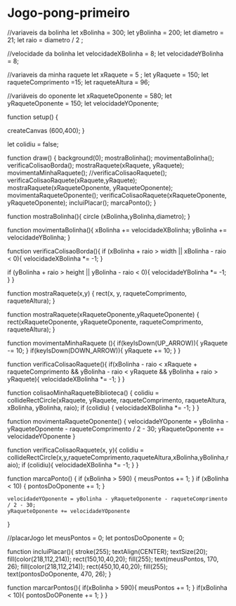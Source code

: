 # Jogo-pong-primeiro

//variaveis da bolinha
let xBolinha = 300;
let yBolinha = 200;
let diametro = 21;
let raio = diametro / 2 ;

//velocidade da bolinha
let velocidadeXBolinha = 8;
let velocidadeYBolinha = 8;

//variaveis da minha raquete
let xRaquete = 5 ;
let yRaquete = 150;
let raqueteComprimento =15;
let raqueteAltura = 96;

//variáveis do oponente
let xRaqueteOponente = 580;
let yRaqueteOponente = 150;
let velocidadeYOponente;

function setup() { 
 
  createCanvas (600,400);
}

let colidiu = false;

function draw() {
  background(0);
    mostraBolinha();
    movimentaBolinha();
    verificaColisaoBorda();
    mostraRaquete(xRaquete, yRaquete);
    movimentaMinhaRaquete();
    //verificaColisaoRaquete();
    verificaColisaoRaquete(xRaquete,yRaquete);
    mostraRaquete(xRaqueteOponente, yRaqueteOponente);
   movimentaRaqueteOponente();
   verificaColisaoRaquete(xRaqueteOponente, yRaqueteOponente);
  incluiPlacar();
  marcaPonto();
}

function mostraBolinha(){
  circle (xBolinha,yBolinha,diametro);
}

function movimentaBolinha(){
  xBolinha += velocidadeXBolinha;
  yBolinha += velocidadeYBolinha;
}

function verificaColisaoBorda(){
  if (xBolinha + raio > width || 
     xBolinha - raio < 0){
velocidadeXBolinha *= -1;
  }

if (yBolinha + raio > height || yBolinha - raio < 0){
  velocidadeYBolinha *= -1;
}
}

function mostraRaquete(x,y) {
    rect(x, y, raqueteComprimento, raqueteAltura);
}

function mostraRaquete(xRaqueteOponente,yRaqueteOponente) {
    rect(xRaqueteOponente, yRaqueteOponente, raqueteComprimento, raqueteAltura);
}

function movimentaMinhaRaquete (){
  if(keyIsDown(UP_ARROW)){
    yRaquete -= 10;
  }
if(keyIsDown(DOWN_ARROW)){
  yRaquete += 10;
}
}

function verificaColisaoRaquete(){
  if(xBolinha - raio < xRaquete + raqueteComprimento && yBolinha - raio < yRaquete && yBolinha + raio > yRaquete){
    velocidadeXBolinha *= -1;
  }
}

function colisaoMinhaRaqueteBiblioteca() {
    colidiu = collideRectCircle(xRaquete, yRaquete, raqueteComprimento, raqueteAltura, xBolinha, yBolinha, raio);
    if (colidiu) {
        velocidadeXBolinha *= -1;
    }
}

function movimentaRaqueteOponente() {
    velocidadeYOponente = yBolinha - yRaqueteOponente - raqueteComprimento / 2 - 30;
    yRaqueteOponente += velocidadeYOponente
}

function verificaColisaoRaquete(x, y){
  colidiu = collideRectCircle(x,y,raqueteComprimento,raqueteAltura,xBolinha,yBolinha,raio);
  if (colidiu){
    velocidadeXBolinha *= -1;
  }
}


function marcaPonto() {
    if (xBolinha > 590) {
        meusPontos += 1;
    }
    if (xBolinha < 10) {
        pontosDoOponente += 1;
    }

    velocidadeYOponente = yBolinha - yRaqueteOponente - raqueteComprimento / 2 - 30;
    yRaqueteOponente += velocidadeYOponente
  
}

//placarJogo
let meusPontos = 0;
let pontosDoOponente = 0;

function incluiPlacar(){
  stroke(255);
  textAlign(CENTER);
  textSize(20);
    fill(color(218,112,214));
  rect(150,10,40,20);
  fill(255);
    text(meusPontos, 170, 26);
  fill(color(218,112,214));
  rect(450,10,40,20);
  fill(255);
    text(pontosDoOponente, 470, 26);
}

function marcarPontos(){
  if(xBolinha > 590){
    meusPontos += 1;
  }
 if(xBolinha < 10){
  pontosDoOPonente += 1;
}
}









